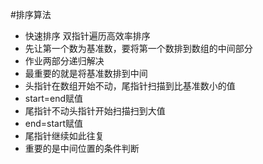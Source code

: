 #排序算法

- 快速排序 双指针遍历高效率排序
- 先让第一个数为基准数，要将第一个数排到数组的中间部分
- 作业两部分递归解决
- 最重要的就是将基准数排到中间
- 头指针在数组开始不动，尾指针扫描到比基准数小的值
- start=end赋值
- 尾指针不动头指针开始扫描扫到大值
- end=start赋值
- 尾指针继续如此往复
- 重要的是中间位置的条件判断